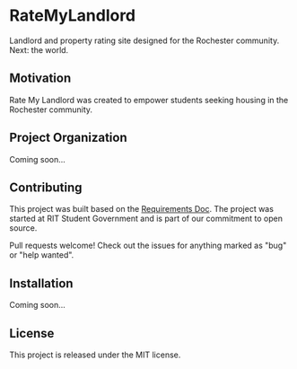 # RateMyLandlord
Landlord and property rating site designed for the Rochester community. Next: the world. 

## Motivation
Rate My Landlord was created to empower students seeking housing in the Rochester community. 

## Project Organization
Coming soon...

## Contributing
This project was built based on the [Requirements Doc](https://docs.google.com/document/d/1BlJj_FgGth0pj5qa73X4nh9E8uXhNqFFHVbEO_nVxFU/edit?usp=sharing). The project was started at RIT Student Government and is part of our commitment to open source. 

Pull requests welcome! Check out the issues for anything marked as "bug" or "help wanted". 

## Installation

Coming soon...

## License
This project is released under the MIT license. 
